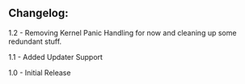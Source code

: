 ## Changelog:

1.2 - Removing Kernel Panic Handling for now and cleaning up some redundant stuff.

1.1 - Added Updater Support

1.0 - Initial Release
